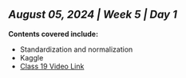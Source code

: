 ## _August 05, 2024 | Week 5 | Day 1_

**Contents covered include:**

- Standardization and normalization
- Kaggle
- [Class 19 Video Link](https://www.facebook.com/iCodeguru/videos/876352897725102/)
